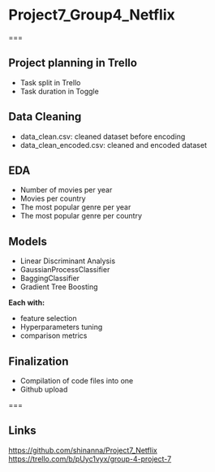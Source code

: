# Project7_Group4_Netflix

===

## Project planning in Trello 
- Task split in Trello
- Task duration in Toggle

## Data Cleaning

- data_clean.csv: cleaned dataset before encoding
- data_clean_encoded.csv: cleaned and encoded dataset

## EDA

- Number of movies per year
- Movies per country
- The most popular genre per year
- The most popular genre per country

## Models

- Linear Discriminant Analysis
- GaussianProcessClassifier
- BaggingClassifier
- Gradient Tree Boosting

**Each with:**

- feature selection
- Hyperparameters tuning
- comparison metrics

## Finalization

- Compilation of code files into one
- Github upload

=== 

## Links

https://github.com/shinanna/Project7_Netflix  
https://trello.com/b/pUyc1vyx/group-4-project-7  
